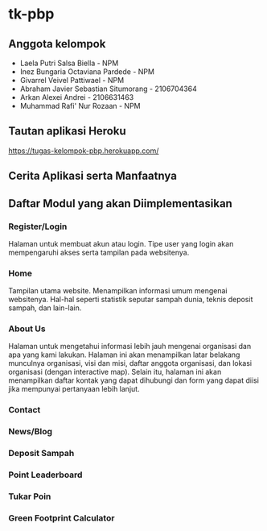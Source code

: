 # tk-pbp

## Anggota kelompok
<ul>
  <li>Laela Putri Salsa Biella - NPM</li>
  <li>Inez Bungaria Octaviana Pardede - NPM</li>
  <li>Givarrel Veivel Pattiwael - NPM</li>
  <li>Abraham Javier Sebastian Situmorang - 2106704364</li>
  <li>Arkan Alexei Andrei - 2106631463</li>
  <li>Muhammad Rafi' Nur Rozaan - NPM</li>
</ul>

## Tautan aplikasi Heroku
https://tugas-kelompok-pbp.herokuapp.com/

## Cerita Aplikasi serta Manfaatnya


## Daftar Modul yang akan Diimplementasikan
### Register/Login
Halaman untuk membuat akun atau login. Tipe user yang login akan mempengaruhi akses serta tampilan pada websitenya.
### Home
Tampilan utama website. Menampilkan informasi umum mengenai websitenya. Hal-hal seperti statistik seputar sampah dunia, teknis deposit sampah, dan lain-lain.
### About Us
Halaman untuk mengetahui informasi lebih jauh mengenai organisasi dan apa yang kami lakukan. Halaman ini akan menampilkan latar belakang munculnya organisasi, visi dan misi, daftar anggota organisasi, dan lokasi organisasi (dengan interactive map). Selain itu, halaman ini akan menampilkan daftar kontak yang dapat dihubungi dan form yang dapat diisi jika mempunyai pertanyaan lebih lanjut.
### Contact
### News/Blog
### Deposit Sampah
### Point Leaderboard
### Tukar Poin
### Green Footprint Calculator
